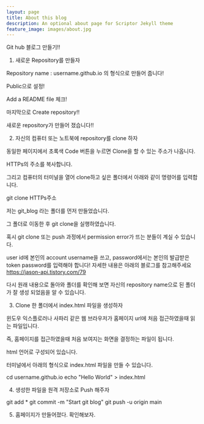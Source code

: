 ```yaml
---
layout: page
title: About this blog
description: An optional about page for Scriptor Jekyll theme
feature_image: images/about.jpg
---
```


Git hub 블로그 만들기!!
1. 새로운 Repository를 만들자
 


 

Repository name : username.github.io 의 형식으로 만들어 줍니다!
 

 


 

Public으로 설정!

 

Add a README file 체크!

 

마지막으로 Create repository!!

 


 

새로운 repository가 만들어 졌습니다!!

2.  자신의 컴퓨터 또는 노트북에 repository를 clone 하자
 

동일한 페이지에서 초록색 Code 버튼을 누르면 Clone을 할 수 있는 주소가 나옵니다.

 


 

HTTPs의 주소를 복사합니다.

 

그리고 컴퓨터의 터미널을 열어 clone하고 싶은 폴더에서 아래와 같이 명령어를 입력합니다. 

 

git clone HTTPs주소
 

저는 git_blog 라는 폴더를 먼저 만들었습니다.

 

그 폴더로 이동한 후 git clone을 실행하였습니다.

 


 

혹시 git clone 또는 push 과정에서 permission error가 뜨는 분들이 계실 수 있습니다.

user id에 본인의 account username을 쓰고, password에서는 본인의 발급받은 token password를 입력해야 합니다!
자세한 내용은 아래의 블로그를 참고해주세요
https://jason-api.tistory.com/79

 

 

다시 원래 내용으로 돌아와 폴더를 확인해 보면 자신의 repository name으로 된 폴더가 잘 생성 되었음을 알 수 있습니다.

 


3.  Clone 한 폴더에서 index.html 파일을 생성하자
 

윈도우 익스플로러나 사파리 같은 웹 브라우저가 홈페이지 url에 처음 접근하였을때 읽는 파일입니다.

즉, 홈페이지를 접근하였을때 처음 보여지는 화면을 결정하는 파일이 됩니다.

html 언어로 구성되어 있습니다.

 

터미널에서 아래의 형식으로 index.html 파일을 만들 수 있습니다.

 

cd username.github.io
echo "Hello World" > index.html
 


 

4. 생성한 파일을 원격 저장소로 Push 해주자
 

git add *
git commit -m "Start git blog"
git push -u origin main
 


 

5. 홈페이지가 만들어졌다. 확인해보자.
